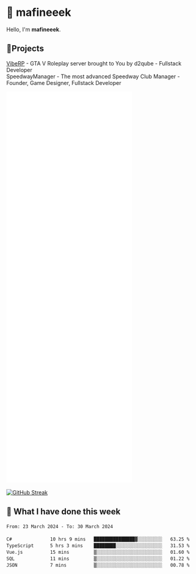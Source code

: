 # 👋 mafineeek
Hello, I'm **mafineeek**.

## 📝Projects

[VibeRP](https://v-rp.pl) - GTA V Roleplay server brought to You by d2qube - Fullstack Developer<br/>
SpeedwayManager - The most advanced Speedway Club Manager - Founder, Game Designer, Fullstack Developer


![](./github-metrics.svg)

[![GitHub Streak](https://streak-stats.demolab.com/?user=mafineeek)](https://git.io/streak-stats)

## 📰 What I have done this week
<!--START_SECTION:waka-->

```txt
From: 23 March 2024 - To: 30 March 2024

C#              10 hrs 9 mins   ███████████████▓░░░░░░░░░   63.25 %
TypeScript      5 hrs 3 mins    ████████░░░░░░░░░░░░░░░░░   31.53 %
Vue.js          15 mins         ▒░░░░░░░░░░░░░░░░░░░░░░░░   01.60 %
SQL             11 mins         ▒░░░░░░░░░░░░░░░░░░░░░░░░   01.22 %
JSON            7 mins          ▒░░░░░░░░░░░░░░░░░░░░░░░░   00.78 %
```

<!--END_SECTION:waka-->

